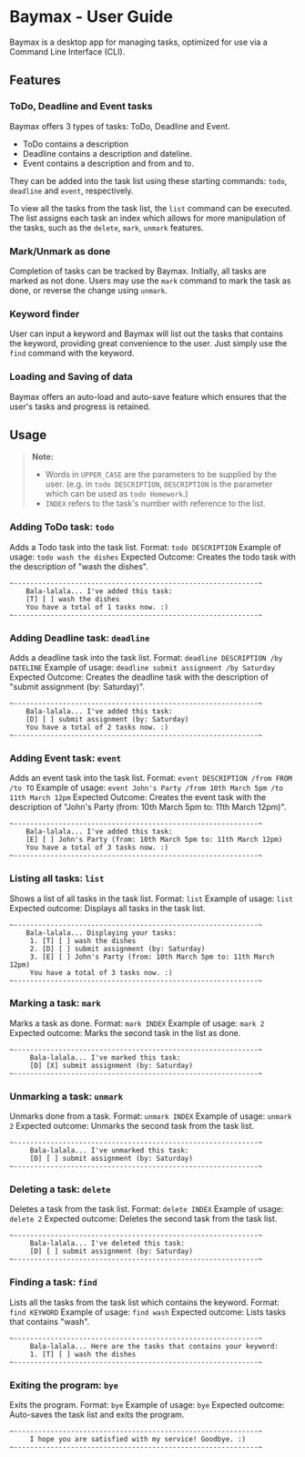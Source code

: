 # Baymax - User Guide
Baymax is a desktop app for managing tasks, optimized for use via a Command Line Interface (CLI).
## Features
### ToDo, Deadline and Event tasks
Baymax offers 3 types of tasks: ToDo, Deadline and Event.
- ToDo contains a description
- Deadline contains a description and dateline.
- Event contains a description and from and to.

They can be added into the task list using these starting commands: `todo`, `deadline` and `event`, respectively.

To view all the tasks from the task list, the `list` command can be executed. The list assigns each task an index which allows for more manipulation of the tasks, such as the `delete`, `mark`, `unmark` features.

### Mark/Unmark as done
Completion of tasks can be tracked by Baymax.
Initially, all tasks are marked as not done. Users may use the `mark` command to mark the task as done, or reverse the change using `unmark`.

### Keyword finder
User can input a keyword and Baymax will list out the tasks that contains the keyword, providing great convenience to the user. Just simply use the `find` command with the keyword.

### Loading and Saving of data
Baymax offers an auto-load and auto-save feature which ensures that the user's tasks and progress is retained.

## Usage

> **Note:**
> - Words in <code>UPPER_CASE</code> are the parameters to be supplied by the user.  (e.g. in <code>todo DESCRIPTION</code>, <code>DESCRIPTION</code>  is the parameter which can be used as <code>todo Homework</code>.)
> -  `INDEX` refers to the task's number with reference to the list.

### Adding ToDo task: `todo`
Adds a Todo task into the task list. 
Format: `todo DESCRIPTION`
Example of usage:
`todo wash the dishes`
Expected Outcome:
Creates the todo task with the description of "wash the dishes".
```
~------------------------------------------------------------~
    Bala-lalala... I've added this task:
    [T] [ ] wash the dishes
    You have a total of 1 tasks now. :)
~------------------------------------------------------------~
```

### Adding Deadline task: `deadline`
Adds a deadline task into the task list.
Format: `deadline DESCRIPTION /by DATELINE`
Example of usage:
`deadline submit assignment /by Saturday`
Expected Outcome:
Creates the deadline task with the description of "submit assignment (by: Saturday)".
```
~------------------------------------------------------------~
    Bala-lalala... I've added this task:
    [D] [ ] submit assignment (by: Saturday)
    You have a total of 2 tasks now. :)
~------------------------------------------------------------~
```

### Adding Event task: `event`
Adds an event task into the task list.
Format: `event DESCRIPTION /from FROM /to TO`
Example of usage:
`event John's Party /from 10th March 5pm /to 11th March 12pm`
Expected Outcome:
Creates the event task with the description of "John's Party (from: 10th March 5pm to: 11th March 12pm)".
```
~------------------------------------------------------------~
    Bala-lalala... I've added this task:
    [E] [ ] John's Party (from: 10th March 5pm to: 11th March 12pm)
    You have a total of 3 tasks now. :)
~------------------------------------------------------------~
```

### Listing all tasks: `list`
Shows a list of all tasks in the task list.
Format: `list`
Example of usage:
`list`
Expected outcome:
Displays all tasks in the task list.
```
~------------------------------------------------------------~
    Bala-lalala... Displaying your tasks: 
     1. [T] [ ] wash the dishes
     2. [D] [ ] submit assignment (by: Saturday)
     3. [E] [ ] John's Party (from: 10th March 5pm to: 11th March 12pm)
     You have a total of 3 tasks now. :)
~------------------------------------------------------------~
```

### Marking a task: `mark`
Marks a task as done.
Format: `mark INDEX`
Example of usage:
`mark 2`
Expected outcome:
Marks the second task in the list as done.
```
~------------------------------------------------------------~
     Bala-lalala... I've marked this task:
     [D] [X] submit assignment (by: Saturday)
~------------------------------------------------------------~
```

### Unmarking a task: `unmark`
Unmarks done from a task.
Format: `unmark INDEX`
Example of usage:
`unmark 2`
Expected outcome:
Unmarks the second task from the task list.
```
~------------------------------------------------------------~
     Bala-lalala... I've unmarked this task:
     [D] [ ] submit assignment (by: Saturday)
~------------------------------------------------------------~
``` 

### Deleting a task: `delete`
Deletes a task from the task list.
Format: `delete INDEX`
Example of usage:
`delete 2`
Expected outcome:
Deletes the second task from the task list.
```
~------------------------------------------------------------~
     Bala-lalala... I've deleted this task:
     [D] [ ] submit assignment (by: Saturday)
~------------------------------------------------------------~
```

### Finding a task: `find`
Lists all the tasks from the task list which contains the keyword.
Format: `find KEYWORD`
Example of usage:
`find wash`
Expected outcome:
Lists tasks that contains "wash".
```
~------------------------------------------------------------~
     Bala-lalala... Here are the tasks that contains your keyword:
     1. [T] [ ] wash the dishes
~------------------------------------------------------------~
```

### Exiting the program: `bye`
Exits the program.
Format: `bye`
Example of usage:
`bye`
Expected outcome:
Auto-saves the task list and exits the program.
```
~------------------------------------------------------------~
     I hope you are satisfied with my service! Goodbye. :)
~------------------------------------------------------------~
```